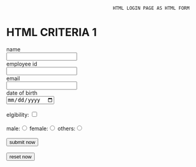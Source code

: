                                            HTML LOGIN PAGE AS HTML FORM
<!DOCTYPE html> <!--BOILER-->
<html lang="en">
<head>
    <meta charset="UTF-8">
    <meta http-equiv="X-UA-Compatible" content="IE=edge">
    <meta name="viewport" content="width=device-width, initial-scale=1.0">
    <title>html web development</title>
</head>
<body>
    <h1> HTML CRITERIA 1</h1> <!-- HEADER -->
    <form action="backend.php">
    <label for="name">name</label>
    <br>
    <div>
    <input type="text" name="my name" id="name"> <!-- HTML FORMS -->
</div>
<label for="empoloye id"> employee id</label>
    <br>
    <div>
  <input type="text" name="id" id="empoloye id">
    </div>
    <label for="my email">email</label>
    <br>
    <div>
        <input type="email" name="email" id="my email">
    </div>
    <label for="date">date of birth</label>
    <div>
        <input type="date" name="working days" id="date">
    </div>
    <br>
    <div>
       elgibility: <input type="checkbox" name="elibility" id="my eliibility">
    </div>
    <br>
    <div>
        male:<input type="radio" name="gender" id="my gender">
        female:<input type="radio" name="gender" id="my gender">
        others:<input type="radio" name="gender" id="my gender">
    </div>
    <br>
<div>
    <input type="submit" value="submit now">
</div>
<br>
<div>
    <input type="reset" value="reset now">
</form>
</div>
</body>
</html>
